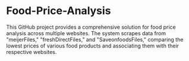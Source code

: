 # Food-Price-Analysis
This GitHub project provides a comprehensive solution for food price analysis across multiple websites. The system scrapes data from "meijerFiles," "freshDirectFiles," and "SaveonfoodsFiles," comparing the lowest prices of various food products and associating them with their respective websites. 
